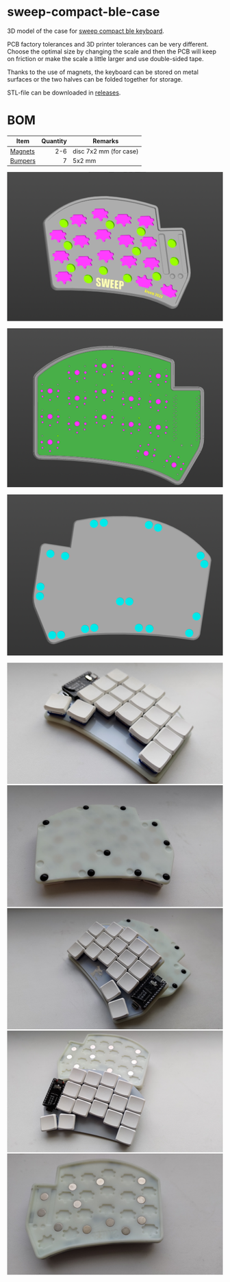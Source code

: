 # sweep-compact-ble-case
3D model of the case for [sweep compact ble keyboard](https://github.com/davidphilipbarr/Sweep).

PCB factory tolerances and 3D printer tolerances can be very different. Choose the optimal size by changing the scale and then the PCB will keep on friction or make the scale a little larger and use double-sided tape.

Thanks to the use of magnets, the keyboard can be stored on metal surfaces or the two halves can be folded together for storage.

STL-file can be downloaded in [releases](https://github.com/aroum/sweep-compact-ble-case/releases).

# BOM

| Item                                                          | Quantity | Remarks                   |
| ------------------------------------------------------------- | -------: | ------------------------- |
| [Magnets](https://aliexpress.ru/item/1005002757445161.html)   | 2-6      | disc 7x2 mm (for case)    |
| [Bumpers](https://aliexpress.ru/item/4001188580018.html)      | 7        | 5x2 mm                    |

![front](_images/front.png)

![front](_images/front_with_pcb.png)

![back](_images/back.png)

![1](_images/1.jpg)
![2](_images/2.jpg)
![3](_images/3.jpg)
![4](_images/4.jpg)
![5](_images/5.jpg)